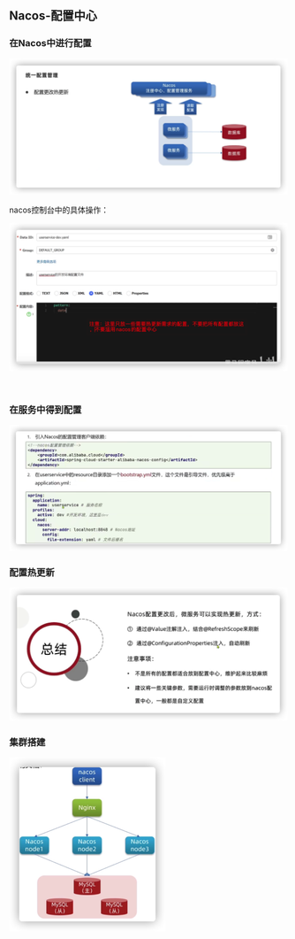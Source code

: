 ## Nacos-配置中心

### 在Nacos中进行配置

<img src="11%E9%85%8D%E7%BD%AE%E4%B8%AD%E5%BF%83/image-20211113183904987.png" alt="image-20211113183904987" style="zoom:50%;" />

nacos控制台中的具体操作：

<img src="11%E9%85%8D%E7%BD%AE%E4%B8%AD%E5%BF%83/image-20211113184116249.png" alt="image-20211113184116249" style="zoom:50%;" />

​	

### 在服务中得到配置

<img src="11%E9%85%8D%E7%BD%AE%E4%B8%AD%E5%BF%83/image-20211114095032972.png" alt="image-20211114095032972" style="zoom:50%;" />



### 配置热更新

<img src="11%E9%85%8D%E7%BD%AE%E4%B8%AD%E5%BF%83/image-20211114100512947.png" alt="image-20211114100512947" style="zoom:50%;" />



### 集群搭建

<img src="11%E9%85%8D%E7%BD%AE%E4%B8%AD%E5%BF%83/image-20211114105402291.png" alt="image-20211114105402291" style="zoom:50%;" />

